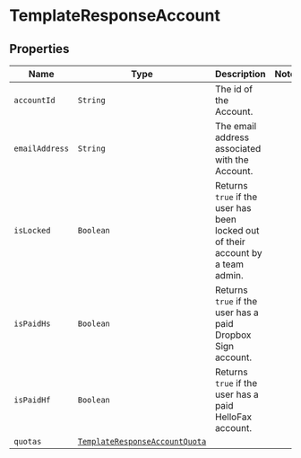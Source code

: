 

# TemplateResponseAccount



## Properties

Name | Type | Description | Notes
------------ | ------------- | ------------- | -------------
| `accountId` | ```String``` |  The id of the Account.  |  |
| `emailAddress` | ```String``` |  The email address associated with the Account.  |  |
| `isLocked` | ```Boolean``` |  Returns `true` if the user has been locked out of their account by a team admin.  |  |
| `isPaidHs` | ```Boolean``` |  Returns `true` if the user has a paid Dropbox Sign account.  |  |
| `isPaidHf` | ```Boolean``` |  Returns `true` if the user has a paid HelloFax account.  |  |
| `quotas` | [```TemplateResponseAccountQuota```](TemplateResponseAccountQuota.md) |    |  |



